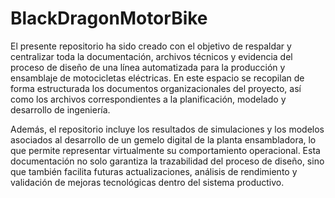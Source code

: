 # BlackDragonMotorBike
El presente repositorio ha sido creado con el objetivo de respaldar y centralizar toda la documentación, archivos técnicos y evidencia del proceso de diseño de una línea automatizada para la producción y ensamblaje de motocicletas eléctricas. En este espacio se recopilan de forma estructurada los documentos organizacionales del proyecto, así como los archivos correspondientes a la planificación, modelado y desarrollo de ingeniería.

Además, el repositorio incluye los resultados de simulaciones y los modelos asociados al desarrollo de un gemelo digital de la planta ensambladora, lo que permite representar virtualmente su comportamiento operacional. Esta documentación no solo garantiza la trazabilidad del proceso de diseño, sino que también facilita futuras actualizaciones, análisis de rendimiento y validación de mejoras tecnológicas dentro del sistema productivo.
